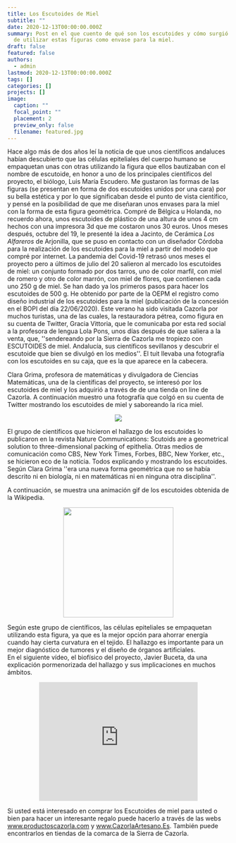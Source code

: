 ```yaml
---
title: Los Escutoides de Miel
subtitle: ""
date: 2020-12-13T00:00:00.000Z
summary: Post en el que cuento de qué son los escutoides y cómo surgió la idea
  de utilizar estas figuras como envase para la miel.
draft: false
featured: false
authors:
  - admin
lastmod: 2020-12-13T00:00:00.000Z
tags: []
categories: []
projects: []
image:
  caption: ""
  focal_point: ""
  placement: 2
  preview_only: false
  filename: featured.jpg
---
```

Hace algo más de dos años leí la noticia de que unos científicos andaluces habían descubierto que las células epiteliales del cuerpo humano se empaquetan unas con otras utilizando la figura que ellos bautizaban con el nombre de escutoide, en honor a uno de los principales científicos del proyecto, el biólogo, Luis María Escudero. Me gustaron las formas de las figuras (se presentan en forma de dos escutoides unidos por una cara) por su bella estética y por lo que significaban desde el punto de vista científico, y pensé en la posibilidad de que me diseñaran unos envases para la miel con la forma de esta figura geométrica. Compré de Bélgica u Holanda, no recuerdo ahora, unos escutoides de plástico de una altura de unos 4 cm hechos con una impresora 3d que me costaron unos 30 euros. Unos meses después, octubre del 19, le presenté la idea a Jacinto, de Cerámica *Los Alfareros* de Arjonilla, que se puso en contacto con un diseñador Córdoba para la realización de los escutoides para la miel a partir del modelo que compré por internet. La pandemia del Covid-19 retrasó unos meses el proyecto pero a últimos de julio del 20 salieron al mercado los escutoides de miel: un conjunto formado por dos tarros, uno de color marfil, con miel de romero y otro de color marrón, con miel de flores, que contienen cada uno 250 g de miel. Se han dado ya los primeros pasos para hacer los escutoides de 500 g. He obtenido por parte de la OEPM el registro como diseño industrial de los escutoides para la miel (publicación de la concesión en el BOPI del día 22/06/2020). Este verano ha sido visitada Cazorla por muchos turistas, una de las cuales, la restauradora pétrea, como figura en su cuenta de Twitter, Gracia Vittoria, que le comunicaba por esta red social a la profesora de lengua Lola Pons, unos días después de que saliera a la venta, que, ''sendereando por la Sierra de Cazorla me tropiezo con ESCUTOIDES de miel. Andalucía, sus científicos sevillanos y descubrir el escutoide que bien se divulgó en los medios''. El tuit llevaba una fotografía con los escutoides en su caja, que es la que aparece en la cabecera. 

Clara Grima, profesora de matemáticas y divulgadora de Ciencias Matemáticas, una de la científicas del proyecto, se interesó por los escutoides de miel y los adquirió a través de de una tienda on line de Cazorla. A continuación muestro una fotografía que colgó en su cuenta de Twitter mostrando los escutoides de miel y saboreando la rica miel.

</blockquote><div><div class="separator" style="clear: both; text-align: center;"><a href="https://1.bp.blogspot.com/-PPbln1WCLHA/X85sh0ieG7I/AAAAAAAACHo/QicFn4sBk80D1c1cnl7BojAHgVZKaopEwCLcBGAsYHQ/s256/Clara_Grima.jpeg" style="margin-left: 1em; margin-right: 1em;"><img border="0" data-original-height="256" data-original-width="256" src="https://1.bp.blogspot.com/-PPbln1WCLHA/X85sh0ieG7I/AAAAAAAACHo/QicFn4sBk80D1c1cnl7BojAHgVZKaopEwCLcBGAsYHQ/s0/Clara_Grima.jpeg" /></a></div><div><div>

 El grupo de científicos que hicieron el hallazgo de los escutoides lo publicaron en  la revista Nature Communications: Scutoids are a geometrical solution to three-dimensional packing of epithelia.  Otras medios de comunicación como CBS, New York Times, Forbes, BBC, New Yorker, etc., se hicieron eco de la noticia. Todos explicando y mostrando los escutoides. 
Según Clara Grima ''era una nueva forma geométrica que no se había descrito ni en biología, ni en matemáticas ni en ninguna otra disciplina''. 

A continuación, se muestra una animación gif de los escutoides obtenida de la Wikipedia.

<center>
<img src="https://drive.google.com/uc?export=view&id=19-9eDMJA_RD_y0ASZ5u-awAx9ngq6D1M" width="250">
</center>

Según este grupo de científicos, las células epiteliales se empaquetan utilizando esta figura, ya que es la mejor opción para ahorrar energía cuando hay cierta curvatura en el tejido. El hallazgo es importante para un mejor diagnóstico de tumores y el diseño de órganos artificiales.\
En el siguiente vídeo, el biofísico del proyecto, Javier Buceta,  da una explicación pormenorizada del hallazgo y sus implicaciones en muchos ámbitos.

<center>
<iframe
    width="360"
    height="270"
    src="https://www.youtube.com/embed/R7gOOxrP61Q"
    frameborder="0"
    allow="autoplay; encrypted-media"
    allowfullscreen
>
</iframe>
</center>

Si  usted está interesado en comprar  los Escutoides de miel para usted o bien para hacer un interesante regalo puede hacerlo a través de las webs  www.productoscazorla.com y  www.CazorlaArtesano.Es. También puede encontrarlos en tiendas de la comarca de la Sierra de Cazorla.